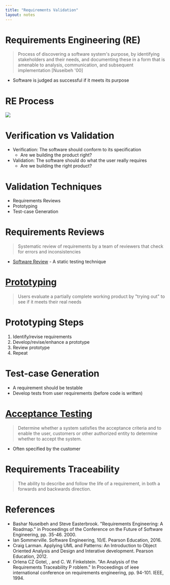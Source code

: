 ```yaml
---
title: "Requirements Validation"
layout: notes
---
```


[re-process]: /images/requirements/requirements-engineering-process.png
[Software Review]: https://www.cs.bgsu.edu/mdecke/classes/software_testing/notes/code_review.html#/
[Prototyping]: https://en.wikipedia.org/wiki/Software_prototyping
[Acceptance Testing]: https://en.wikipedia.org/wiki/Acceptance_testing
[Requirements Traceability]: https://en.wikipedia.org/wiki/Requirements_traceability

# Requirements Engineering (RE)
> Process of discovering a software system's purpose, by identifying stakeholders and their needs, and documenting these in a form that is amenable to analysis, communication, and subsequent implementation [Nuseibeh '00]
* Software is judged as successful if it meets its purpose

# RE Process
![][re-process]

# Verification vs Validation
* Verification: The software should conform to its specification
	* Are we building the product right?
* Validation: The software should do what the user really requires
	* Are we building the right product?

# Validation Techniques
* Requirements Reviews
* Prototyping
* Test-case Generation

# Requirements Reviews
> Systematic review of requirements by a team of reviewers that check for errors and inconsistencies

* [Software Review] - A static testing technique

# [Prototyping]
> Users evaluate a partially complete working product by "trying out" to see if it meets their real needs

# Prototyping Steps
1. Identify/revise requirements
2. Develop/revise/enhance a prototype
3. Review prototype
4. Repeat

# Test-case Generation
* A requirement should be testable
* Develop tests from user requirements (before code is written)


# [Acceptance Testing]
> Determine whether a system satisfies the acceptance criteria and to enable the user, customers or other authorized entity to determine whether to accept the system.

* Often specified by the customer

# Requirements Traceability
> The ability to describe and follow the life of a requirement, in both a forwards and backwards direction.

# References
* Bashar Nuseibeh and Steve Easterbrook. "Requirements Engineering: A Roadmap." in Proceedings of the Conference on the Future of Software Engineering, pp. 35-46. 2000.
* Ian Sommerville. Software Engineering, 10/E. Pearson Education, 2016.
* Craig Larman. Applying UML and Patterns: An Introduction to Object Oriented Analysis and Design and Interative development. Pearson Education, 2012.
* Orlena CZ Gotel, , and C. W. Finkelstein. "An Analysis of the Requirements Traceability P	roblem." In Proceedings of ieee international conference on requirements engineering, pp. 94-101. IEEE, 1994.
